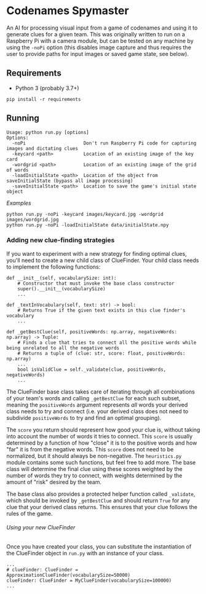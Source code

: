 # Codenames Spymaster
An AI for processing visual input from a game of codenames and using it to generate clues for a given team. This was
originally written to run on a Raspberry Pi with a camera module, but can be tested on any machine by using the `-noPi`
option (this disables image capture and thus requires the user to provide paths for input images or saved game state,
see below).

## Requirements
- Python 3 (probably 3.7+)
```
pip install -r requirements
```

## Running
```
Usage: python run.py [options]
Options:
  -noPi                     Don't run Raspberry Pi code for capturing images and dictating clues
  -keycard <path>           Location of an existing image of the key card
  -wordgrid <path>          Location of an existing image of the grid of words
  -loadInitialState <path>  Location of the object from saveInitialState (bypass all image processing)
  -saveInitialState <path>  Location to save the game's initial state object
```
*Examples*
```
python run.py -noPi -keycard images/keycard.jpg -wordgrid images/wordgrid.jpg
python run.py -noPi -loadInitialState data/initialState.npy
```

### Adding new clue-finding strategies
If you want to experiment with a new strategy for finding optimal clues, you'll need to create a new child class of
ClueFinder. Your child class needs to implement the following functions:
```
def __init__(self, vocabularySize: int):
    # Constructor that must invoke the base class constructor
    super().__init__(vocabularySize)
    ...

def _textInVocabulary(self, text: str) -> bool:
    # Returns True if the given text exists in this clue finder's vocabulary
    ...

def _getBestClue(self, positiveWords: np.array, negativeWords: np.array) -> Tuple:
    # Finds a clue that tries to connect all the positive words while being unrelated to all the negative words
    # Returns a tuple of (clue: str, score: float, positiveWords: np.array)
    ...
    bool isValidClue = self._validate(clue, positiveWords, negativeWords)
    ...
```
The ClueFinder base class takes care of iterating through all combinations of your team's words and calling
`_getBestClue` for each such subset, meaning the `positiveWords` argument represents *all* words your derived class
needs to try and connect (i.e. your derived class does not need to subdivide `positiveWords` to try and find an optimal
grouping).

The `score` you return should represent how good your clue is, without taking into account the number of words it tries
to connect. This `score` is usually determined by a function of how "close" it is to the positive words and how "far" it
is from the negative words. This `score` does not need to be normalized, but it should always be non-negative. The
`heuristics.py` module contains some such functions, but feel free to add more. The base class will determine the final
clue using these scores weighted by the number of words they try to connect, with weights determined by the amount of
"risk" desired by the team.

The base class also provides a protected helper function called `_validate`, which should be invoked by `_getBestClue`
and should return `True` for any clue that your derived class returns. This ensures that your clue follows the rules of
the game.

###### Using your new ClueFinder
Once you have created your class, you can substitute the instantiation of the ClueFinder object in `run.py` with an
instance of your class.
```
...
# clueFinder: ClueFinder = ApproximationClueFinder(vocabularySize=50000)
clueFinder: ClueFinder = MyClueFinder(vocabularySize=100000)
...
```
